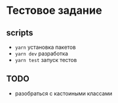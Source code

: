 # Тестовое задание

## scripts
- `yarn` установка пакетов
- `yarn dev` разработка
- `yarn test` запуск тестов

## TODO
- разобраться с кастоиными классами
